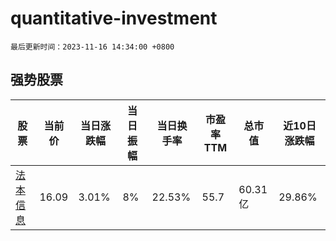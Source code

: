 # quantitative-investment

`最后更新时间：2023-11-16 14:34:00 +0800`

## 强势股票

|股票|当前价|当日涨跌幅|当日振幅|当日换手率|市盈率TTM|总市值|近10日涨跌幅|
|----|----|----|----|----|----|----|----|
|[法本信息](https://xueqiu.com/S/SZ300925)|16.09|3.01%|8%|22.53%|55.7|60.31亿|29.86%|
